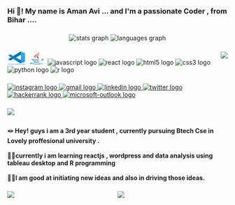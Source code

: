 <h3 align="left">Hi 👋! My name is Aman Avi ... and I'm a passionate Coder , from Bihar ....</h3>

###

<div align="center">
  <img src="https://github-readme-stats.vercel.app/api?hide_title=false&hide_rank=false&show_icons=true&include_all_commits=true&count_private=true&disable_animations=false&theme=dracula&locale=en&hide_border=false&username=amanavi75" height="150" alt="stats graph"  />
  <img src="https://github-readme-stats.vercel.app/api/top-langs?locale=en&hide_title=false&layout=compact&card_width=320&langs_count=5&theme=dracula&hide_border=false&username=amanavi75" height="150" alt="languages graph"  />
</div>

###

<img align="right" height="209" src="https://th.bing.com/th/id/R.74b97fc94c3fb519384461a3046e2e4a?rik=c6olcDfQ4uRo6g&riu=http%3a%2f%2fbestanimations.com%2fMusic%2fDancers%2fanime-dancing-girls%2fanime-dancing-girl-16.gif&ehk=bzC%2b108Wxga30TrCcsQBMb6A5AX9SZhkTKDf9SvT0aU%3d&risl=&pid=ImgRaw&r=0"  />

###

<div align="left">
  <img src="https://github.com/devicons/devicon/blob/master/icons/vscode/vscode-original-wordmark.svg" height="30" width="42" alt="javascript logo"  />
  <img src="https://github.com/devicons/devicon/blob/master/icons/java/java-original.svg" height="30" width="42" alt="javascript logo"  />
  <img src="https://cdn.jsdelivr.net/gh/devicons/devicon/icons/javascript/javascript-original.svg" height="30" width="42" alt="javascript logo"  />
  <img src="https://cdn.jsdelivr.net/gh/devicons/devicon/icons/react/react-original.svg" height="30" width="42" alt="react logo"  />
  <img src="https://cdn.jsdelivr.net/gh/devicons/devicon/icons/html5/html5-original.svg" height="30" width="42" alt="html5 logo"  />
  <img src="https://cdn.jsdelivr.net/gh/devicons/devicon/icons/css3/css3-original.svg" height="30" width="42" alt="css3 logo"  />
  <img src="https://cdn.jsdelivr.net/gh/devicons/devicon/icons/python/python-original.svg" height="30" width="42" alt="python logo"  />
  <img src="https://cdn.jsdelivr.net/gh/devicons/devicon/icons/r/r-original.svg" height="30" width="42" alt="r logo"  />
</div>

###

<div align="left">
  <a href="https://www.instagram.com/a__m__a__n__/?hl=en" target="_blank">
    <img src="https://img.shields.io/static/v1?message=Instagram&logo=instagram&label=&color=E4405F&logoColor=white&labelColor=&style=for-the-badge" height="35" alt="instagram logo"  />
  </a>
  <a href="https://myaccount.google.com/u/1/?hl=en_GB&utm_source=OGB&utm_medium=act" target="_blank">
    <img src="https://img.shields.io/static/v1?message=Gmail&logo=gmail&label=&color=D14836&logoColor=white&labelColor=&style=for-the-badge" height="35" alt="gmail logo"  />
  </a>
  <a href="https://www.linkedin.com/in/amanavi75/" target="_blank">
    <img src="https://img.shields.io/static/v1?message=LinkedIn&logo=linkedin&label=&color=0077B5&logoColor=white&labelColor=&style=for-the-badge" height="35" alt="linkedin logo"  />
  </a>
  <a href="https://twitter.com/amanavi1244" target="_blank">
    <img src="https://img.shields.io/static/v1?message=Twitter&logo=twitter&label=&color=1DA1F2&logoColor=white&labelColor=&style=for-the-badge" height="35" alt="twitter logo"  />
  </a>
  <a href="https://www.hackerrank.com/amanavi" target="_blank">
    <img src="https://img.shields.io/static/v1?message=HackerRank&logo=hackerrank&label=&color=2EC866&logoColor=white&labelColor=&style=for-the-badge" height="35" alt="hackerrank logo"  />
  </a>
  <a href="https://myaccount.microsoft.com/?ref=MeControl&login_hint=aman.12013369%40lpu.in&tid=e14e73eb-5251-4388-8d67-8f9f2e2d5a46" target="_blank">
    <img src="https://img.shields.io/static/v1?message=Outlook&logo=microsoft-outlook&label=&color=0078D4&logoColor=white&labelColor=&style=for-the-badge" height="35" alt="microsoft-outlook logo"  />
  </a>
</div>

###

<div align="left">
  <img src="https://profile-counter.glitch.me/amanavi75/count.svg?"  />
</div>

###

<h4 align="left">🪢 Hey! guys i am a 3rd year student , currently pursuing Btech Cse in Lovely proffesional university .<br><br>✍🏽currently i am learning reactjs , wordpress and data analysis using tableau desktop and R programming <br><br>✌🏽I am good at initiating new ideas and also in driving those ideas.</h4>

###

<img align="left" height="240" src="https://www.volusion.com/assets/images/custom-coding.png"  />

###

<div align="center">
  <img height="200" src="https://i.pinimg.com/originals/78/5a/1b/785a1b9c359640da6bc9cfe3670b42ba.png"  />
</div>

###
